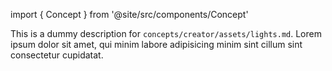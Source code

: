 import { Concept } from '@site/src/components/Concept'

<Concept
  title    = "assets/lights"
  kind     = "Core"
  category = "Creator"
  block    = {true}>
This is a dummy description for `concepts/creator/assets/lights.md`.
Lorem ipsum dolor sit amet, qui minim labore adipisicing minim sint cillum sint consectetur cupidatat.
</Concept>

